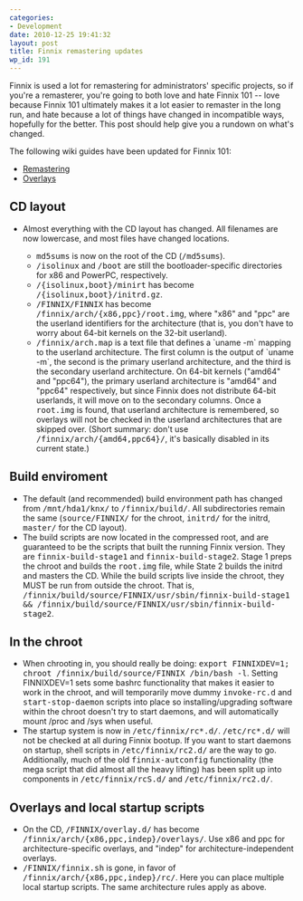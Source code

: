 ```yaml
---
categories:
- Development
date: 2010-12-25 19:41:32
layout: post
title: Finnix remastering updates
wp_id: 191
---
```

Finnix is used a lot for remastering for administrators' specific projects, so if you're a remasterer, you're going to both love and hate Finnix 101 -- love because Finnix 101 ultimately makes it a lot easier to remaster in the long run, and hate because a lot of things have changed in incompatible ways, hopefully for the better. This post should help give you a rundown on what's changed.

The following wiki guides have been updated for Finnix 101:

  * [Remastering](http://www.finnix.org/Remastering)
  * [Overlays](http://www.finnix.org/Overlays)

## CD layout

  * Almost everything with the CD layout has changed. All filenames are now lowercase, and most files have changed locations. 
      * <tt>md5sums</tt> is now on the root of the CD (<tt>/md5sums</tt>).
      * <tt>/isolinux</tt> and <tt>/boot</tt> are still the bootloader-specific directories for x86 and PowerPC, respectively.
      * <tt>/{isolinux,boot}/minirt</tt> has become <tt>/{isolinux,boot}/initrd.gz</tt>.
      * <tt>/FINNIX/FINNIX</tt> has become <tt>/finnix/arch/{x86,ppc}/root.img</tt>, where "x86" and "ppc" are the userland identifiers for the architecture (that is, you don't have to worry about 64-bit kernels on the 32-bit userland).
      * <tt>/finnix/arch.map</tt> is a text file that defines a \`uname -m\` mapping to the userland architecture. The first column is the output of \`uname -m\`, the second is the primary userland architecture, and the third is the secondary userland architecture. On 64-bit kernels ("amd64" and "ppc64"), the primary userland architecture is "amd64" and "ppc64" respectively, but since Finnix does not distribute 64-bit userlands, it will move on to the secondary columns. Once a <tt>root.img</tt> is found, that userland architecture is remembered, so overlays will not be checked in the userland architectures that are skipped over. (Short summary: don't use <tt>/finnix/arch/{amd64,ppc64}/</tt>, it's basically disabled in its current state.)</ul> 
    ## Build enviroment
    
      * The default (and recommended) build environment path has changed from <tt>/mnt/hda1/knx/</tt> to <tt>/finnix/build/</tt>. All subdirectories remain the same (<tt>source/FINNIX/</tt> for the chroot, <tt>initrd/</tt> for the initrd, <tt>master/</tt> for the CD layout).
      * The build scripts are now located in the compressed root, and are guaranteed to be the scripts that built the running Finnix version. They are <tt>finnix-build-stage1</tt> and <tt>finnix-build-stage2</tt>. Stage 1 preps the chroot and builds the <tt>root.img</tt> file, while State 2 builds the initrd and masters the CD. While the build scripts live inside the chroot, they MUST be run from outside the chroot. That is, <tt>/finnix/build/source/FINNIX/usr/sbin/finnix-build-stage1 && /finnix/build/source/FINNIX/usr/sbin/finnix-build-stage2</tt>.
    ## In the chroot
    
      * When chrooting in, you should really be doing: <tt>export FINNIXDEV=1; chroot /finnix/build/source/FINNIX /bin/bash -l</tt>. Setting FINNIXDEV=1 sets some bashrc functionality that makes it easier to work in the chroot, and will temporarily move dummy <tt>invoke-rc.d</tt> and <tt>start-stop-daemon</tt> scripts into place so installing/upgrading software within the chroot doesn't try to start daemons, and will automatically mount /proc and /sys when useful.
      * The startup system is now in <tt>/etc/finnix/rc*.d/</tt>. <tt>/etc/rc*.d/</tt> will not be checked at all during Finnix bootup. If you want to start daemons on startup, shell scripts in <tt>/etc/finnix/rc2.d/</tt> are the way to go. Additionally, much of the old <tt>finnix-autconfig</tt> functionality (the mega script that did almost all the heavy lifting) has been split up into components in <tt>/etc/finnix/rcS.d/</tt> and <tt>/etc/finnix/rc2.d/</tt>.
    ## Overlays and local startup scripts
    
      * On the CD, <tt>/FINNIX/overlay.d/</tt> has become <tt>/finnix/arch/{x86,ppc,indep}/overlays/</tt>. Use x86 and ppc for architecture-specific overlays, and "indep" for architecture-independent overlays.
      * <tt>/FINNIX/finnix.sh</tt> is gone, in favor of <tt>/finnix/arch/{x86,ppc,indep}/rc/</tt>. Here you can place multiple local startup scripts. The same architecture rules apply as above.
